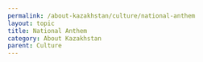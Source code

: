 ```yaml
---
permalink: /about-kazakhstan/culture/national-anthem
layout: topic
title: National Anthem
category: About Kazakhstan
parent: Culture
---
```

